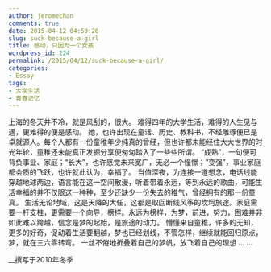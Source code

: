 ```yaml
---
author: jeromechan
comments: true
date: 2015-04-12 04:50:20
slug: suck-because-a-girl
title: 感动，只因为一个女孩
wordpress_id: 224
permalink: /2015/04/12/suck-because-a-girl/
categories:
- Essay
tags:
- 大学生活
- 青春记忆
---
```


上海的冬天并不冷，就是风刮的，很大。
难得四年的大学生活，难得的人生见与遇，更难得的便是感动。
她，也许出现在童话、历史、教科书，不经雕琢便已是卓就源人。每个人都有一份童稚年少纯真的曾经，但也许都未能经住大大世界的时光年轮，童稚还未能真正发掘分享便匆匆踏入了一些些所谓。
“成熟”，一句便可背负事业、家庭；“长大”，也许感觉未来宽广，无必一个憧憬；“变强”，事业家庭都会质的飞跃，也许就此认为，幸福了。
当值深夜，为连接一道想念，电话线能穿越地球两边，语言能在这一空间散漫，听着带着永远，等到永远的歌曲，可能生活幸福的并不仅限这一种种，至少还缺少一份失去的稚气，曾经拥有的那一份童真。
生活无论地域，这是天降的大任，这都是取回断线风筝的坎坷旅途。家庭需要一杆支柱，更需要一个向导，榜样。永远为榜样，为梦，前进，努力，困难并非如此难以跨越，信念是梦的起始，是旅途的动力。
懵懂来自童稚，许多的无知，更多的好奇，促动着生活要翻越，梦也已经划线，不管怎样，继续就能回归原点，梦，就在三六零转弯。
一丝不倦地折叠着自己的梦帆，放飞着自己的理想 ... ...

__撰写于2010年冬季
